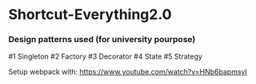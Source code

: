 # Shortcut-Everything2.0

### Design patterns used (for university pourpose)

#1 Singleton #2 Factory #3 Decorator #4 State #5 Strategy

Setup webpack with:
https://www.youtube.com/watch?v=HNb6bapmsyI
